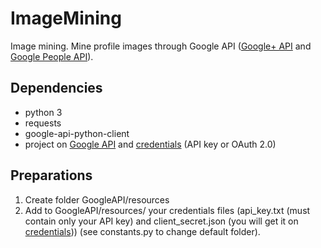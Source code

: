 # ImageMining
Image mining. Mine profile images through Google API ([Google+ API](https://developers.google.com/+/web/) and [Google People API](https://developers.google.com/people/)).
## Dependencies
* python 3
* requests
* google-api-python-client
* project on [Google API](https://console.developers.google.com) and [credentials](https://console.developers.google.com/apis/credentials) (API key or OAuth 2.0)
## Preparations
1. Create folder GoogleAPI/resources
1. Add to GoogleAPI/resources/ your credentials files 
(api_key.txt (must contain only your API key) and client_secret.json (you will get it on [credentials](https://console.developers.google.com/apis/credentials))) 
(see constants.py to change default folder).
